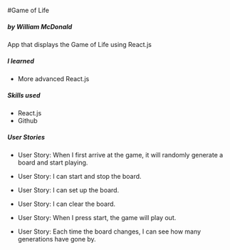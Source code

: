 #Game of Life

##### by William McDonald

App that displays the Game of Life using React.js

##### I learned

 - More advanced React.js

##### Skills used
 - React.js
 - Github

##### User Stories

 - User Story: When I first arrive at the game, it will randomly generate a board and start playing.

 - User Story: I can start and stop the board.

 - User Story: I can set up the board.

 - User Story: I can clear the board.

 - User Story: When I press start, the game will play out.

 - User Story: Each time the board changes, I can see how many generations have gone by.
